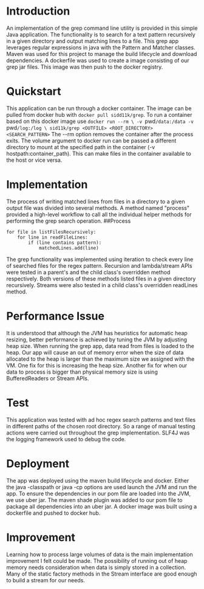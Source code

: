 # Introduction
An implementation of the grep command line utility is provided in this simple Java application. The functionality is to search for a text
pattern recursively in a given directory and output matching lines to a file. This grep app leverages regular expressions in java with the Pattern
and Matcher classes. Maven was used for this project to manage the build lifecycle and download dependencies. A dockerfile was used to create a image
consisting of our grep jar files. This image was then push to the docker registry.

# Quickstart
This application can be run through a docker container. The image can be pulled from docker hub with `docker pull sidd11k/grep`.
To run a container based on this docker image use `docker run --rm \
-v `pwd`/data:/data -v `pwd`/log:/log \
sid11k/grep <OUTFILE> <ROOT_DIRECTORY> <SEARCH_PATTERN>` The --rm option removes the container after the process exits. The volume argument
to docker run can be passed a different directory to mount at the specified path in the container (-v hostpath:container_path). This can make
files in the container available to the host or vice versa.

# Implementation
The process of writing matched lines from files in a directory to a given output file was divided into several methods. A method named "process"
provided a high-level workflow to call all the individual helper methods for performing the grep search operation.
##Process
```matchedLines = []
for file in listFilesRecursively:
    for line in readFileLines:
        if (line contains pattern):
            matchedLines.add(line)
```
The grep functionality  was implemented using iteration to check every line of searched files for the regex pattern. Recursion and lambda/stream
APIs were tested in a parent's and the child class's overridden method respectively. Both versions of these methods listed files in a given
directory recursively. Streams were also tested in a child class's overridden readLines method.

# Performance Issue
It is understood that although the JVM has heuristics for automatic heap resizing, better performance is achieved by tuning the JVM by adjusting
heap size. When running the grep app, data read from files is loaded to the heap. Our app will cause an out of memory error when the size of data allocated
to the heap is larger than the maximum size we assigned with the VM. One fix for this is increasing the heap size. Another fix for when our data
to process is bigger than physical memory size is using BufferedReaders or Stream APIs.

# Test
This application was tested with ad hoc regex search patterns and text files in different paths of the chosen root directory. So a range of manual
testing actions were carried out throughout the grep implementation. SLF4J was the logging framework used to debug the code.

# Deployment
The app was deployed using the maven build lifecycle and docker. Either the java -classpath or java -cp options are used launch the JVM and run the app.
To ensure the dependencies in our pom file are loaded into the JVM, we use uber jar. The maven shade plugin was added to our pom file to package all dependencies
into an uber jar. A docker image was built using a dockerfile and pushed to docker hub.

# Improvement
Learning how to process large volumes of data is the main implementation improvement I felt could be made. The possibility of running out
of heap memory needs consideration when data is simply stored in a collection. Many of the static factory methods in the Stream interface are
good enough to build a stream for our needs.